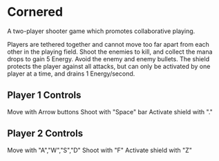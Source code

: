 # Cornered
A two-player shooter game which promotes collaborative playing.

Players are tethered together and cannot move too far apart from each other in the playing field. 
Shoot the enemies to kill, and collect the mana drops to gain 5 Energy.
Avoid the enemy and enemy bullets.
The shield protects the player against all attacks, but can only be activated by one player at a time, and drains 1 Energy/second.

## Player 1 Controls
Move with Arrow buttons
Shoot with "Space" bar
Activate shield with "."

## Player 2 Controls
Move with "A","W","S","D"
Shoot with "F"
Activate shield with "Z"
